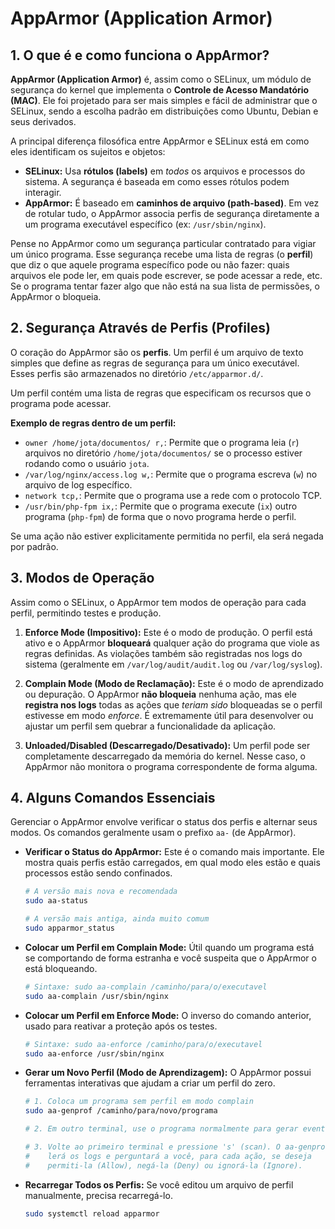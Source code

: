 # AppArmor (Application Armor)

## 1. O que é e como funciona o AppArmor?

**AppArmor (Application Armor)** é, assim como o SELinux, um módulo de segurança do kernel que implementa o **Controle de Acesso Mandatório (MAC)**. Ele foi projetado para ser mais simples e fácil de administrar que o SELinux, sendo a escolha padrão em distribuições como Ubuntu, Debian e seus derivados.

A principal diferença filosófica entre AppArmor e SELinux está em como eles identificam os sujeitos e objetos:

* **SELinux:** Usa **rótulos (labels)** em *todos* os arquivos e processos do sistema. A segurança é baseada em como esses rótulos podem interagir.
* **AppArmor:** É baseado em **caminhos de arquivo (path-based)**. Em vez de rotular tudo, o AppArmor associa perfis de segurança diretamente a um programa executável específico (ex: `/usr/sbin/nginx`).

Pense no AppArmor como um segurança particular contratado para vigiar um único programa. Esse segurança recebe uma lista de regras (o **perfil**) que diz o que aquele programa específico pode ou não fazer: quais arquivos ele pode ler, em quais pode escrever, se pode acessar a rede, etc. Se o programa tentar fazer algo que não está na sua lista de permissões, o AppArmor o bloqueia.

## 2. Segurança Através de Perfis (Profiles)

O coração do AppArmor são os **perfis**. Um perfil é um arquivo de texto simples que define as regras de segurança para um único executável. Esses perfis são armazenados no diretório `/etc/apparmor.d/`.

Um perfil contém uma lista de regras que especificam os recursos que o programa pode acessar.

**Exemplo de regras dentro de um perfil:**
* `owner /home/jota/documentos/ r,`: Permite que o programa leia (`r`) arquivos no diretório `/home/jota/documentos/` se o processo estiver rodando como o usuário `jota`.
* `/var/log/nginx/access.log w,`: Permite que o programa escreva (`w`) no arquivo de log específico.
* `network tcp,`: Permite que o programa use a rede com o protocolo TCP.
* `/usr/bin/php-fpm ix,`: Permite que o programa execute (`ix`) outro programa (`php-fpm`) de forma que o novo programa herde o perfil.

Se uma ação não estiver explicitamente permitida no perfil, ela será negada por padrão.

## 3. Modos de Operação

Assim como o SELinux, o AppArmor tem modos de operação para cada perfil, permitindo testes e produção.

1.  **Enforce Mode (Impositivo):**
    Este é o modo de produção. O perfil está ativo e o AppArmor **bloqueará** qualquer ação do programa que viole as regras definidas. As violações também são registradas nos logs do sistema (geralmente em `/var/log/audit/audit.log` ou `/var/log/syslog`).

2.  **Complain Mode (Modo de Reclamação):**
    Este é o modo de aprendizado ou depuração. O AppArmor **não bloqueia** nenhuma ação, mas ele **registra nos logs** todas as ações que *teriam sido* bloqueadas se o perfil estivesse em modo *enforce*. É extremamente útil para desenvolver ou ajustar um perfil sem quebrar a funcionalidade da aplicação.

3.  **Unloaded/Disabled (Descarregado/Desativado):**
    Um perfil pode ser completamente descarregado da memória do kernel. Nesse caso, o AppArmor não monitora o programa correspondente de forma alguma.

## 4. Alguns Comandos Essenciais

Gerenciar o AppArmor envolve verificar o status dos perfis e alternar seus modos. Os comandos geralmente usam o prefixo `aa-` (de AppArmor).

* **Verificar o Status do AppArmor:**
    Este é o comando mais importante. Ele mostra quais perfis estão carregados, em qual modo eles estão e quais processos estão sendo confinados.
    ```bash
    # A versão mais nova e recomendada
    sudo aa-status

    # A versão mais antiga, ainda muito comum
    sudo apparmor_status
    ```

* **Colocar um Perfil em Complain Mode:**
    Útil quando um programa está se comportando de forma estranha e você suspeita que o AppArmor o está bloqueando.
    ```bash
    # Sintaxe: sudo aa-complain /caminho/para/o/executavel
    sudo aa-complain /usr/sbin/nginx
    ```

* **Colocar um Perfil em Enforce Mode:**
    O inverso do comando anterior, usado para reativar a proteção após os testes.
    ```bash
    # Sintaxe: sudo aa-enforce /caminho/para/o/executavel
    sudo aa-enforce /usr/sbin/nginx
    ```

* **Gerar um Novo Perfil (Modo de Aprendizagem):**
    O AppArmor possui ferramentas interativas que ajudam a criar um perfil do zero.
    ```bash
    # 1. Coloca um programa sem perfil em modo complain
    sudo aa-genprof /caminho/para/novo/programa

    # 2. Em outro terminal, use o programa normalmente para gerar eventos de log.

    # 3. Volte ao primeiro terminal e pressione 's' (scan). O aa-genprof
    #    lerá os logs e perguntará a você, para cada ação, se deseja
    #    permiti-la (Allow), negá-la (Deny) ou ignorá-la (Ignore).
    ```

* **Recarregar Todos os Perfis:**
    Se você editou um arquivo de perfil manualmente, precisa recarregá-lo.
    ```bash
    sudo systemctl reload apparmor
    ```